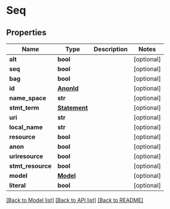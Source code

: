 # Seq

## Properties
Name | Type | Description | Notes
------------ | ------------- | ------------- | -------------
**alt** | **bool** |  | [optional] 
**seq** | **bool** |  | [optional] 
**bag** | **bool** |  | [optional] 
**id** | [**AnonId**](AnonId.md) |  | [optional] 
**name_space** | **str** |  | [optional] 
**stmt_term** | [**Statement**](Statement.md) |  | [optional] 
**uri** | **str** |  | [optional] 
**local_name** | **str** |  | [optional] 
**resource** | **bool** |  | [optional] 
**anon** | **bool** |  | [optional] 
**uriresource** | **bool** |  | [optional] 
**stmt_resource** | **bool** |  | [optional] 
**model** | [**Model**](Model.md) |  | [optional] 
**literal** | **bool** |  | [optional] 

[[Back to Model list]](../README.md#documentation-for-models) [[Back to API list]](../README.md#documentation-for-api-endpoints) [[Back to README]](../README.md)


